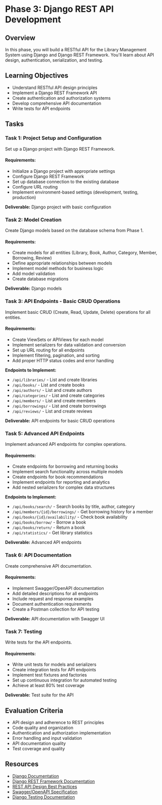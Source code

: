 # Phase 3: Django REST API Development

## Overview
In this phase, you will build a RESTful API for the Library Management System using Django and Django REST Framework. You'll learn about API design, authentication, serialization, and testing.

## Learning Objectives
- Understand RESTful API design principles
- Implement a Django REST Framework API
- Create authentication and authorization systems
- Develop comprehensive API documentation
- Write tests for API endpoints

## Tasks

### Task 1: Project Setup and Configuration

Set up a Django project with Django REST Framework.

#### Requirements:
- Initialize a Django project with appropriate settings
- Configure Django REST Framework
- Set up database connection to the existing database
- Configure URL routing
- Implement environment-based settings (development, testing, production)

**Deliverable:** Django project with basic configuration

### Task 2: Model Creation

Create Django models based on the database schema from Phase 1.

#### Requirements:
- Create models for all entities (Library, Book, Author, Category, Member, Borrowing, Review)
- Define appropriate relationships between models
- Implement model methods for business logic
- Add model validation
- Create database migrations

**Deliverable:** Django models

### Task 3: API Endpoints - Basic CRUD Operations

Implement basic CRUD (Create, Read, Update, Delete) operations for all entities.

#### Requirements:
- Create ViewSets or APIViews for each model
- Implement serializers for data validation and conversion
- Set up URL routing for all endpoints
- Implement filtering, pagination, and sorting
- Add proper HTTP status codes and error handling

**Endpoints to Implement:**
- `/api/libraries/` - List and create libraries
- `/api/books/` - List and create books
- `/api/authors/` - List and create authors
- `/api/categories/` - List and create categories
- `/api/members/` - List and create members
- `/api/borrowings/` - List and create borrowings
- `/api/reviews/` - List and create reviews

**Deliverable:** API endpoints for basic CRUD operations

### Task 5: Advanced API Endpoints

Implement advanced API endpoints for complex operations.

#### Requirements:
- Create endpoints for borrowing and returning books
- Implement search functionality across multiple models
- Create endpoints for book recommendations
- Implement endpoints for reporting and analytics
- Add nested serializers for complex data structures

**Endpoints to Implement:**
- `/api/books/search/` - Search books by title, author, category
- `/api/members/{id}/borrowings/` - Get borrowing history for a member
- `/api/books/{id}/availability/` - Check book availability
- `/api/books/borrow/` - Borrow a book
- `/api/books/return/` - Return a book
- `/api/statistics/` - Get library statistics

**Deliverable:** Advanced API endpoints

### Task 6: API Documentation

Create comprehensive API documentation.

#### Requirements:
- Implement Swagger/OpenAPI documentation
- Add detailed descriptions for all endpoints
- Include request and response examples
- Document authentication requirements
- Create a Postman collection for API testing

**Deliverable:** API documentation with Swagger UI

### Task 7: Testing

Write tests for the API endpoints.

#### Requirements:
- Write unit tests for models and serializers
- Create integration tests for API endpoints
- Implement test fixtures and factories
- Set up continuous integration for automated testing
- Achieve at least 80% test coverage

**Deliverable:** Test suite for the API

## Evaluation Criteria
- API design and adherence to REST principles
- Code quality and organization
- Authentication and authorization implementation
- Error handling and input validation
- API documentation quality
- Test coverage and quality

## Resources
- [Django Documentation](https://docs.djangoproject.com/)
- [Django REST Framework Documentation](https://www.django-rest-framework.org/)
- [REST API Design Best Practices](https://swagger.io/resources/articles/best-practices-in-api-design/)
- [Swagger/OpenAPI Specification](https://swagger.io/specification/)
- [Django Testing Documentation](https://docs.djangoproject.com/en/stable/topics/testing/)